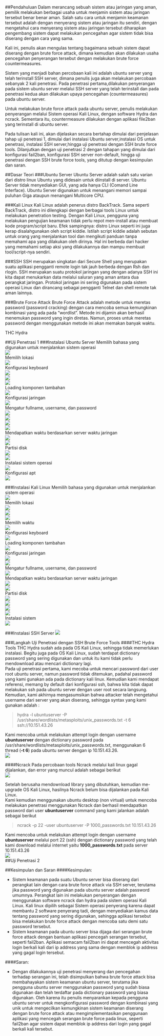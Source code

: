 ##Pendahuluan
Dalam merancang sebuah sistem atau jaringan yang aman, pemilik melakukan berbagai usaha untuk menjamin sistem atau jaringan tersebut benar benar aman. Salah satu cara untuk menjamin keamanan tersebut adalah dengan menyerang sistem atau jaringan itu sendiri, dengan mengetahui cara menyerang sistem atau jaringan tersebut diharapkan pengembang sistem dapat melakukan pencegahan agar sistem tidak bisa diserang dengan cara yang sama.

Kali ini, penulis akan mengulas tentang bagaimana sebuah sistem dapat diserang dengan brute force attack, dimana kemudian akan dilakukan usaha pencegahan penyerangan tersebut dengan melakukan brute force countermeasures. 

Sistem yang menjadi bahan percobaan kali ini adalah ubuntu server yang telah terinstall SSH server, dimana penulis juga akan melakukan percobaan sebanyak 2 kali penetrasi. Pada penetrasi pertama,dilakukan penyerangan pada sistem ubuntu server melalui SSH server yang telah terinstall dan pada penetrasi kedua akan dilakukan upaya pencegahan (countermeasures) pada ubuntu server. 

Untuk melakukan brute force attack pada ubuntu server, penulis melakukan penyerangan melalui Sistem operasi Kali Linux, dengan software Hydra dan ncrack. Sementara itu, countermeasure dilakukan dengan aplikasi file2ban yang terinstall di ubuntu server.

Pada tulisan kali ini, akan dijelaskan secara bertahap dimulai dari penjelasan tahap uji penetrasi 1, dimulai dari instalasi Ubuntu server,instalasi OS untuk penetrasi,  instalasi SSH server,hingga uji penetrasi dengan SSH brute force tools. Dilanjutkan dengan uji penetrasi 2 dengan tahapan yang dimulai dari konfigurasi fail2ban, konfigurasi SSH server non-default, hingga uji penetrasi dengan SSH brute force tools, yang ditutup dengan kesimpulan dan saran.

##Dasar Teori
###Ubuntu Server
Ubuntu Server adalah salah satu varian dari distro linux Ubuntu yang didesain untuk diinstall di server. Ubuntu Server tidak menyediakan GUI, yang ada hanya CLI (Comand Line Interface). Ubuntu Server digunakan untuk menangani memori sampai puluhan Giga ataupun menangani Multicore CPU.

###Kali Linux
Kali Linux adalah penerus distro BackTrack. Sama seperti BackTrack, distro ini dilengkapi dengan berbagai tools Linux untuk melakukan penetration testing. Dengan Kali Linux, pengguna yang melakukan pengujian keamanan tidak perlu repot men-install atau membuat kode program/script baru. Efek sampingnya: distro Linux seperti ini juga kerap disalahgunakan oleh script kiddie. Istilah script kiddie adalah sebutan untuk orang yang menjalankan tool dan mengikuti panduan tanpa memahami apa yang dilakukan oleh dirinya. Hal ini berbeda dari hacker yang memahami setiap aksi yang dilakukannya dan mampu membuat tool/script-nya sendiri.

###SSH
SSH merupakan singkatan dari Secure Shell yang merupakan suatu aplikasi pengganti remote login tak jauh berbeda dengan Rsh dan rlogin. SSH merupakan suatu protokol jaringan yang  dengan adanya SSH ini kita dapat menukarkan data melalui saluran yang aman antara dua perangkat jaringan. Protokol jaringan ini sering digunakan pada sistem operasi Linux dan dirancang sebagai pengganti Telnet dan shell remote tak aman lainnya.

###Brute Force Attack
Brute Force Attack adalah metode untuk meretas password (password cracking) dengan cara mencoba semua kemungkinan kombinasi yang ada pada “wordlist“. Metode ini dijamin akan berhasil menemukan password yang ingin diretas. Namun, proses untuk meretas password dengan menggunakan metode ini akan memakan banyak waktu.

THC Hydra

##Uji Penetrasi 1
###Instalasi Ubuntu Server
Memilih bahasa yang digunakan untuk menjalankan sistem operasi<br/>
![](images/install_ubuntu_server_1.png?raw=true)<br/>
Memilih lokasi<br/>
![](images/install_ubuntu_server_2.png?raw=true)<br/>
Konfigurasi keyboard<br/>
![](images/install_ubuntu_server-3.png?raw=true)<br/>
![](images/install_ubuntu_server_4.png?raw=true)<br/>
![](images/install_ubuntu_server-5.png?raw=true)<br/>
Loading komponen tambahan<br/>
![](images/install_ubuntu_server_6.png?raw=true)<br/>
Konfigurasi jaringan<br/>
![](images/install_ubuntu_server_7.png?raw=true)<br/>
Mengatur fullname, username, dan password<br/>
![](images/install_ubuntu_server_8.png?raw=true)<br/>
![](images/install_ubuntu_server_10.png?raw=true)<br/>
![](images/install_ubuntu_server_11.png?raw=true)<br/>
![](images/install_ubuntu_server-12.png?raw=true)<br/>
Mendapatkan waktu berdasarkan server waktu jaringan<br/>
![](images/install_ubuntu_server_13.png?raw=true)<br/>
![](images/install_ubuntu_server_14.png?raw=true)<br/>
Partisi disk<br/>
![](images/install_ubuntu_server-15.png?raw=true)<br/>
![](images/install_ubuntu_server_16.png?raw=true)<br/>
Instalasi sistem operasi<br/>
![](images/install_ubuntu_server_17.png?raw=true)<br/>
Konfigurasi apt<br/>
![](images/install_ubuntu_server_18.png?raw=true)<br/>


###Instalasi Kali Linux
Memilih bahasa yang digunakan untuk menjalankan sistem operasi<br/>
![](images/install_kali.png?raw=true)<br/>
Memilih lokasi<br/>
![](images/install_kali_2.png?raw=true)<br/>
![](images/install_kali_3.png?raw=true)<br/>
![](images/install_kali_4.png?raw=true)<br/>
Memilih waktu<br/>
![](images/install_kali_5.png?raw=true)<br/>
Konfigurasi keyboard<br/>
![](images/install_kali_6.png?raw=true)<br/>
Loading komponen tambahan<br/>
![](images/install_kali_7.png?raw=true)<br/>
Konfigurasi jaringan<br/>
![](images/install_kali_8.png?raw=true)<br/>
![](images/install_kali_9.png?raw=true)<br/>
Mengatur fullname, username, dan password<br/>
![](images/install_kali_10.png?raw=true)<br/>
Mendapatkan waktu berdasarkan server waktu jaringan<br/>
![](images/install_kali_11.png?raw=true)<br/>
![](images/install_kali_12.png?raw=true)<br/>
Partisi disk<br/>
![](images/install_kali_13.png?raw=true)<br/>
![](images/install_kali_14.png?raw=true)<br/>
![](images/install_kali_15.png?raw=true)<br/>
![](images/install_kali_16.png?raw=true)<br/>
Instalasi sistem<br/>
![](images/install_kali_17.png?raw=true)<br/>


###Instalasi SSH Server
![](images/install_ssh_server.png?raw=true)<br/>


###Langkah Uji Penetrasi dengan SSH Brute Force Tools
####THC Hydra
Tools THC Hydra sudah ada pada OS Kali Linux, sehingga tidak memerlukan instalasi. Begitu juga pada OS Kali Linux, sudah terdapat dictionary password yang sering digunakan dan untuk itu kami tidak perlu mendownload atau mencari dictionary lagi.<br/>
Pada uji penetrasi pertama, kami mecoba untuk mencari password dari user root ubuntu server, namun password tidak ditemukan, padahal password yang kami gunakan ada pada dictionary kali linux. Kemudian kami mendapat referensi, memang by default dari konfigurasi ssh, bahwa kita tidak dapat melakukan ssh pada ubuntu server dengan user root secara langsung.
Kemudian, kami akhirnya mengasumsikan bahwa attacker telah mengetahui username dari server yang akan diserang, sehingga syntax yang kami gunakan adalah :<br/>
> hydra -l ubuntuserver -P /usr/share/wordlists/metasploits/unix_passwords.txt -t 6 ssh://10.151.43.26

Kami mencoba untuk melakukan attempt login dengan username **ubuntuserver** dengan dictionary password pada /usr/share/wordlists/metasploits/unix_passwords.txt, menggunakan 6 thread (**-t 6**) pada ubuntu server dengan ip 10.151.43.26. <br/>
![](images/hydra.png?raw=true)

####Ncrack
Pada percobaan tools Ncrack melalui kali linux gagal dijalankan, dan error yang muncul adalah sebagai berikut <br/>
![](images/ncrack_error_kali.png?raw=true)

Setelah berusaha mendownload library yang dibutuhkan, kemudian me-upgrade OS Kali Linux, hasilnya Ncrack belum bisa dijalankan pada Kali Linux. <br/>
Kami kemudian menggunakan ubuntu desktop (non virtual) untuk mencoba melakukan penetrasi menggunakan Ncrack dan berhasil mendapatkan password dari user **ubuntuserver**
command yang kami jalankan adalah sebagai berikut
> ncrack -p 22 -user ubuntuserver -P 1000_passwords.txt 10.151.43.26

Kami mencoba untuk melakukan attempt login dengan username **ubuntuserver** melalui port 22 (ssh) dengan dictionary password yang telah kami download melalui internet yaitu **1000_passwords.txt** pada server 10.151.43.26<br/>
![](images/ncrack_with_ubuntunonvirtual.png?raw=true)<br/>
##Uji Penetrasi 2



##Kesimpulan dan Saran
####Kesimpulan:
- Sistem keamanan pada suatu Ubuntu server bisa diserang dari perangkat lain dengan cara brute force attack via SSH server, terutama jika password yang digunakan pada ubuntu server adalah password umumnya. Perangkat lain ini melakukan penyerangan dengan menggunakan software ncrack dan hydra pada sistem operasi Kali Linux. Kali linux dipilih sebagai Sistem operasi penyerang karena dapat membantu 2 software penyerang tadi, dengan menyediakan kamus data tentang password yang sering digunakan, sehingga aplikasi tersebut bisa melakukan brute force attack dengan mencoba satu demi satu password tersebut.
- Sistem keamanan pada ubuntu server bisa dijaga dari serangan brute force attack dengan bantuan aplikasi pencegah serangan tersebut, seperti fail2ban. Aplikasi semacam fail2ban ini dapat mencegah aktivitas login berkali kali dari ip address yang sama dengan memblok ip address yang gagal login tersebut. 

####Saran:
- Dengan dilakukannya uji penetrasi menyerang dan pencegahan terhadap serangan ini, telah disimpulkan bahwa brute force attack bisa membahayakan sistem keamanan ubuntu server, terutama jika pengguna ubuntu server menggunakan password yang sudah biasa digunakan dan telah terdaftar pada dictionary password yang biasa digunakan. Oleh karena itu penulis menyarankan kepada pengguna ubuntu server untuk mengkonfigurasi password dengan kombinasi yang unik untuk mengecilkan kemungkinan sistem keamanan diserang dengan brute force attack atau mengimplementasikan penggunaan aplikasi yang mencegah serangan brute force pada linux, seperti fail2ban agar sistem dapat memblok ip address dari login yang gagal berkali kali tersebut.


